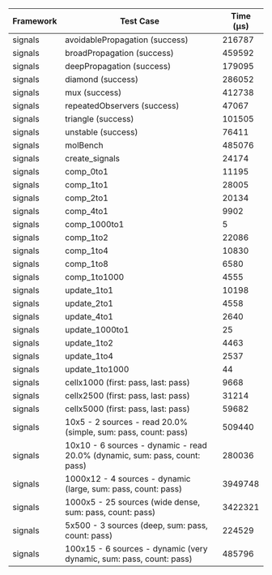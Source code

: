 | Framework | Test Case | Time (μs) |
| --- | --- | --- |
| signals | avoidablePropagation (success) | 216787 |
| signals | broadPropagation (success) | 459592 |
| signals | deepPropagation (success) | 179095 |
| signals | diamond (success) | 286052 |
| signals | mux (success) | 412738 |
| signals | repeatedObservers (success) | 47067 |
| signals | triangle (success) | 101505 |
| signals | unstable (success) | 76411 |
| signals | molBench | 485076 |
| signals | create_signals | 24174 |
| signals | comp_0to1 | 11195 |
| signals | comp_1to1 | 28005 |
| signals | comp_2to1 | 20134 |
| signals | comp_4to1 | 9902 |
| signals | comp_1000to1 | 5 |
| signals | comp_1to2 | 22086 |
| signals | comp_1to4 | 10830 |
| signals | comp_1to8 | 6580 |
| signals | comp_1to1000 | 4555 |
| signals | update_1to1 | 10198 |
| signals | update_2to1 | 4558 |
| signals | update_4to1 | 2640 |
| signals | update_1000to1 | 25 |
| signals | update_1to2 | 4463 |
| signals | update_1to4 | 2537 |
| signals | update_1to1000 | 44 |
| signals | cellx1000 (first: pass, last: pass) | 9668 |
| signals | cellx2500 (first: pass, last: pass) | 31214 |
| signals | cellx5000 (first: pass, last: pass) | 59682 |
| signals | 10x5 - 2 sources - read 20.0% (simple, sum: pass, count: pass) | 509440 |
| signals | 10x10 - 6 sources - dynamic - read 20.0% (dynamic, sum: pass, count: pass) | 280036 |
| signals | 1000x12 - 4 sources - dynamic (large, sum: pass, count: pass) | 3949748 |
| signals | 1000x5 - 25 sources (wide dense, sum: pass, count: pass) | 3422321 |
| signals | 5x500 - 3 sources (deep, sum: pass, count: pass) | 224529 |
| signals | 100x15 - 6 sources - dynamic (very dynamic, sum: pass, count: pass) | 485796 |
